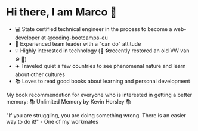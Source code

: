# Hi there, I am Marco 👋

- 💻 State certified technical engineer in the process to become a web-developer at [@coding-bootcamps-eu](https://github.com/coding-bootcamps-eu)
- 🙏 Experienced team leader with a "can do" attitude
- 💡 Highly interested in technology (🚌 🛠recently restored an old VW van ⚙️ 🚌)
- ✈️ Traveled quiet a few countries to see phenomenal nature and learn about other cultures
- 📚 Loves to read good books about learning and personal development


My book recommendation for everyone who is interested in getting a better memory: 📚 Unlimited Memory by Kevin Horsley 📚

"If you are struggling, you are doing something wrong. There is an easier way to do it!" - One of my workmates



<!---
marcorosenbaum/marcorosenbaum is a ✨ special ✨ repository because its `README.md` (this file) appears on your GitHub profile.
You can click the Preview link to take a look at your changes.
--->
